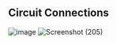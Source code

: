 ## Circuit Connections
![image](https://user-images.githubusercontent.com/99093515/155686826-cf40e2ec-de17-4c1c-814c-bb0f541044c6.png)
![Screenshot (205)](https://user-images.githubusercontent.com/99093515/155687234-e007d3e6-2a73-495e-a8c2-e099d96192b3.png)
